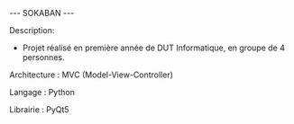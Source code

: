 --- SOKABAN ---

Description:

   - Projet réalisé en première année de DUT Informatique, en groupe de 4 personnes.

Architecture : MVC (Model-View-Controller)

Langage : Python

Librairie : PyQt5
